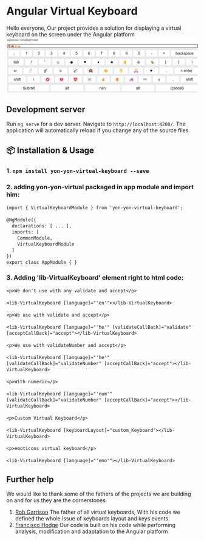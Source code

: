 # Angular Virtual Keyboard
Hello everyone,
Our project provides a solution for displaying a virtual keyboard on the screen under the Angular platform
![Alt text](288179512-e7205426-46a5-47ff-b571-670e6b6a63d6.png)
## Development server

Run `ng serve` for a dev server. Navigate to `http://localhost:4200/`. The application will automatically reload if you change any of the source files.

## 📦 Installation & Usage

### 1. `npm install yon-yon-virtual-keyboard --save`

### 2.  adding yon-yon-virtual packaged in app module and import him:
```
import { VirtualKeyboardModule } from 'yon-yon-virtual-keyboard';

@NgModule({
  declarations: [ ... ],
  imports: [
    CommonModule,
    VirtualKeyboardModule
  ]
})
export class AppModule { }
```

### 3. Adding 'lib-VirtualKeyboard' element right to html code: 
```
<p>We don't use with any validate and accept</p>

<lib-VirtualKeyboard [language]="'en'"></lib-VirtualKeyboard>

<p>We use with validate and accept</p>

<lib-VirtualKeyboard [language]="'he'" [validateCallBack]="validate" [acceptCallBack]="accept"></lib-VirtualKeyboard>

<p>We use with validateNumber and accept</p>

<lib-VirtualKeyboard [language]="'he'" [validateCallBack]="validateNumber" [acceptCallBack]="accept"></lib-VirtualKeyboard>

<p>With numeric</p>

<lib-VirtualKeyboard [language]="'num'" [validateCallBack]="validateNumber" [acceptCallBack]="accept"></lib-VirtualKeyboard>

<p>Custom Virtual Keyboard</p>

<lib-VirtualKeyboard [keyboardLayout]="custom_Keyboard"></lib-VirtualKeyboard>

<p>emoticons virtual keyboard</p>

<lib-VirtualKeyboard [language]="'emo'"></lib-VirtualKeyboard>
```

## Further help

We would like to thank some of the fathers of the projects we are building on and for us they are the cornerstones.

1. [Rob Garrison](https://github.com/Mottie/Keyboard) The father of all virtual keyboards, With his code we     defined  the whole issue of keyboards layout and keys events. 
2. [Francisco Hodge](https://github.com/simple-keyboard/angular-simple-keyboard) Our code is built on his code while performing analysis, modification and adaptation to the Angular platform  
